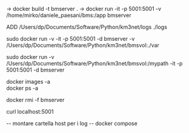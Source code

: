 


-> docker build -t bmserver . 
-> docker run -it -p 5001:5001 -v /home/mirko/daniele_paesani/bms:/app bmserver


ADD  /Users/dp/Documents/Software/Python/km3net/logs ./logs 




sudo docker run -v -it -p 5001:5001 -d bmserver -v /Users/dp/Documents/Software/Python/km3net/bmsvol:./var

sudo docker run -v /Users/dp/Documents/Software/Python/km3net/bmsvol:/mypath -it -p 5001:5001 -d bmserver



docker images -a   
docker ps -a

docker rmi -f bmserver   



curl localhost:5001






-- montare cartella host per i log
-- docker compose
